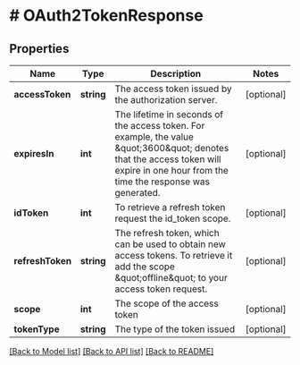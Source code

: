 # # OAuth2TokenResponse

## Properties

Name | Type | Description | Notes
------------ | ------------- | ------------- | -------------
**accessToken** | **string** | The access token issued by the authorization server. | [optional]
**expiresIn** | **int** | The lifetime in seconds of the access token.  For example, the value \&quot;3600\&quot; denotes that the access token will expire in one hour from the time the response was generated. | [optional]
**idToken** | **int** | To retrieve a refresh token request the id_token scope. | [optional]
**refreshToken** | **string** | The refresh token, which can be used to obtain new access tokens. To retrieve it add the scope \&quot;offline\&quot; to your access token request. | [optional]
**scope** | **int** | The scope of the access token | [optional]
**tokenType** | **string** | The type of the token issued | [optional]

[[Back to Model list]](../../README.md#models) [[Back to API list]](../../README.md#endpoints) [[Back to README]](../../README.md)
